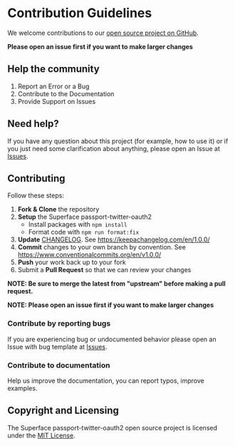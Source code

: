 # Contribution Guidelines

We welcome contributions to our [open source project on GitHub](https://github.com/superfaceai/passport-twitter-oauth2).

**Please open an issue first if you want to make larger changes**

## Help the community

1. Report an Error or a Bug
2. Contribute to the Documentation
3. Provide Support on Issues

## Need help?

If you have any question about this project (for example, how to use it) or if you just need some clarification about anything, please open an Issue at [Issues](https://github.com/superfaceai/passport-twitter-oauth2/issues).

## Contributing

Follow these steps:

1. **Fork & Clone** the repository
2. **Setup** the Superface passport-twitter-oauth2
   - Install packages with `npm install`
   - Format code with `npm run format:fix`
3. **Update** [CHANGELOG](CHANGELOG.md). See https://keepachangelog.com/en/1.0.0/
4. **Commit** changes to your own branch by convention. See https://www.conventionalcommits.org/en/v1.0.0/
5. **Push** your work back up to your fork
6. Submit a **Pull Request** so that we can review your changes

**NOTE: Be sure to merge the latest from "upstream" before making a pull request.**

**NOTE: Please open an issue first if you want to make larger changes**

### Contribute by reporting bugs

If you are experiencing bug or undocumented behavior please open an Issue with bug template at [Issues](https://github.com/superfaceai/passport-twitter-oauth2/issues).

### Contribute to documentation

Help us improve the documentation, you can report typos, improve examples.

## Copyright and Licensing

The Superface passport-twitter-oauth2 open source project is licensed under the [MIT License](LICENSE).
